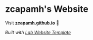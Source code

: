 
# zcapamh's Website

Visit **[zcapamh.github.io](https://zcapamh.github.io)** 🚀

_Built with [Lab Website Template](https://greene-lab.gitbook.io/lab-website-template-docs)_

